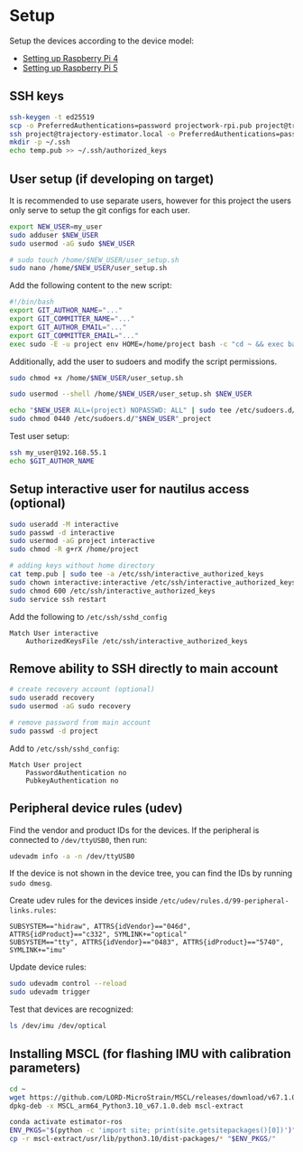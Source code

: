# Setup

Setup the devices according to the device model:

- [Setting up Raspberry Pi 4](./SETUP-RPi4.md)
- [Setting up Raspberry Pi 5](./SETUP-RPi5.md)

## SSH keys

```bash
ssh-keygen -t ed25519
scp -o PreferredAuthentications=password projectwork-rpi.pub project@trajectory-estimator.local:~/temp.pub
ssh project@trajectory-estimator.local -o PreferredAuthentications=password
mkdir -p ~/.ssh
echo temp.pub >> ~/.ssh/authorized_keys
```

## User setup (if developing on target)

It is recommended to use separate users, however for this project the users only serve to setup the git configs for each user.

```bash
export NEW_USER=my_user
sudo adduser $NEW_USER
sudo usermod -aG sudo $NEW_USER

# sudo touch /home/$NEW_USER/user_setup.sh
sudo nano /home/$NEW_USER/user_setup.sh
```

Add the following content to the new script:

```bash
#!/bin/bash
export GIT_AUTHOR_NAME="..."
export GIT_COMMITTER_NAME="..."
export GIT_AUTHOR_EMAIL="..."
export GIT_COMMITTER_EMAIL="..."
exec sudo -E -u project env HOME=/home/project bash -c "cd ~ && exec bash --login"
```

Additionally, add the user to sudoers and modify the script permissions.

```bash
sudo chmod +x /home/$NEW_USER/user_setup.sh

sudo usermod --shell /home/$NEW_USER/user_setup.sh $NEW_USER

echo "$NEW_USER ALL=(project) NOPASSWD: ALL" | sudo tee /etc/sudoers.d/"$NEW_USER"_project
sudo chmod 0440 /etc/sudoers.d/"$NEW_USER"_project
```

Test user setup:

```bash
ssh my_user@192.168.55.1
echo $GIT_AUTHOR_NAME
```

## Setup interactive user for nautilus access (optional)

```bash
sudo useradd -M interactive
sudo passwd -d interactive
sudo usermod -aG project interactive
sudo chmod -R g+rX /home/project

# adding keys without home directory
cat temp.pub | sudo tee -a /etc/ssh/interactive_authorized_keys
sudo chown interactive:interactive /etc/ssh/interactive_authorized_keys
sudo chmod 600 /etc/ssh/interactive_authorized_keys
sudo service ssh restart
```

Add the following to `/etc/ssh/sshd_config`

```
Match User interactive
    AuthorizedKeysFile /etc/ssh/interactive_authorized_keys
```

## Remove ability to SSH directly to main account

```bash
# create recovery account (optional)
sudo useradd recovery
sudo usermod -aG sudo recovery

# remove password from main account
sudo passwd -d project
```

Add to `/etc/ssh/sshd_config`:

```
Match User project
    PasswordAuthentication no
    PubkeyAuthentication no
```

## Peripheral device rules (udev)

Find the vendor and product IDs for the devices. If the peripheral is connected to `/dev/ttyUSB0`, then run:

```bash
udevadm info -a -n /dev/ttyUSB0
```

If the device is not shown in the device tree, you can find the IDs by running `sudo dmesg`.

Create udev rules for the devices inside `/etc/udev/rules.d/99-peripheral-links.rules`:

```
SUBSYSTEM=="hidraw", ATTRS{idVendor}=="046d", ATTRS{idProduct}=="c332", SYMLINK+="optical"
SUBSYSTEM=="tty", ATTRS{idVendor}=="0483", ATTRS{idProduct}=="5740", SYMLINK+="imu"
```

Update device rules:

```bash
sudo udevadm control --reload
sudo udevadm trigger
```

Test that devices are recognized:

```bash
ls /dev/imu /dev/optical
```

## Installing MSCL (for flashing IMU with calibration parameters)

```bash
cd ~
wget https://github.com/LORD-MicroStrain/MSCL/releases/download/v67.1.0/MSCL_arm64_Python3.10_v67.1.0.deb
dpkg-deb -x MSCL_arm64_Python3.10_v67.1.0.deb mscl-extract

conda activate estimator-ros
ENV_PKGS="$(python -c 'import site; print(site.getsitepackages()[0])')"
cp -r mscl-extract/usr/lib/python3.10/dist-packages/* "$ENV_PKGS/"
```
